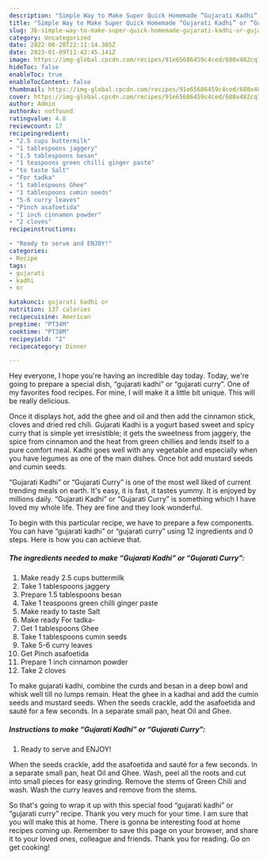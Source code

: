 ```yaml
---
description: "Simple Way to Make Super Quick Homemade “Gujarati Kadhi” or “Gujarati Curry”"
title: "Simple Way to Make Super Quick Homemade “Gujarati Kadhi” or “Gujarati Curry”"
slug: 36-simple-way-to-make-super-quick-homemade-gujarati-kadhi-or-gujarati-curry
category: Uncategorized
date: 2022-06-28T22:11:14.305Z
date: 2023-01-09T11:42:45.141Z
image: https://img-global.cpcdn.com/recipes/91e65686459c4ced/680x482cq70/gujarati-kadhi-or-gujarati-curry-recipe-main-photo.jpg
hideToc: false
enableToc: true
enableTocContent: false
thumbnail: https://img-global.cpcdn.com/recipes/91e65686459c4ced/680x482cq70/gujarati-kadhi-or-gujarati-curry-recipe-main-photo.jpg
cover: https://img-global.cpcdn.com/recipes/91e65686459c4ced/680x482cq70/gujarati-kadhi-or-gujarati-curry-recipe-main-photo.jpg
author: Admin
authorAv: notfound
ratingvalue: 4.8
reviewcount: 17
recipeingredient:
- "2.5 cups buttermilk"
- "1 tablespoons jaggery"
- "1.5 tablespoons besan"
- "1 teaspoons green chilli ginger paste"
- "to taste Salt"
- "For tadka"
- "1 tablespoons Ghee"
- "1 tablespoons cumin seeds"
- "5-6 curry leaves"
- "Pinch asafoetida"
- "1 inch cinnamon powder"
- "2 cloves"
recipeinstructions:

- "Ready to serve and ENJOY!"
categories:
- Recipe
tags:
- gujarati
- kadhi
- or

katakunci: gujarati kadhi or 
nutrition: 137 calories
recipecuisine: American
preptime: "PT34M"
cooktime: "PT38M"
recipeyield: "2"
recipecategory: Dinner

---
```



Hey everyone, I hope you're having an incredible day today. Today, we're going to prepare a special dish, “gujarati kadhi” or “gujarati curry”. One of my favorites food recipes. For mine, I will make it a little bit unique. This will be really delicious.

Once it displays hot, add the ghee and oil and then add the cinnamon stick, cloves and dried red chili. Gujarati Kadhi is a yogurt based sweet and spicy curry that is simple yet irresistible; it gets the sweetness from jaggery, the spice from cinnamon and the heat from green chillies and lends itself to a pure comfort meal. Kadhi goes well with any vegetable and especially when you have legumes as one of the main dishes. Once hot add mustard seeds and cumin seeds.

“Gujarati Kadhi” or “Gujarati Curry” is one of the most well liked of current trending meals on earth. It's easy, it is fast, it tastes yummy. It is enjoyed by millions daily. “Gujarati Kadhi” or “Gujarati Curry” is something which I have loved my whole life. They are fine and they look wonderful.


To begin with this particular recipe, we have to prepare a few components. You can have “gujarati kadhi” or “gujarati curry” using 12 ingredients and 0 steps. Here is how you can achieve that.

<!--inarticleads1-->

##### The ingredients needed to make “Gujarati Kadhi” or “Gujarati Curry”:

1. Make ready 2.5 cups buttermilk
1. Take 1 tablespoons jaggery
1. Prepare 1.5 tablespoons besan
1. Take 1 teaspoons green chilli ginger paste
1. Make ready to taste Salt
1. Make ready For tadka-
1. Get 1 tablespoons Ghee
1. Take 1 tablespoons cumin seeds
1. Take 5-6 curry leaves
1. Get Pinch asafoetida
1. Prepare 1 inch cinnamon powder
1. Take 2 cloves


To make gujarati kadhi, combine the curds and besan in a deep bowl and whisk well till no lumps remain. Heat the ghee in a kadhai and add the cumin seeds and mustard seeds. When the seeds crackle, add the asafoetida and sauté for a few seconds. In a separate small pan, heat Oil and Ghee. 

<!--inarticleads2-->

##### Instructions to make “Gujarati Kadhi” or “Gujarati Curry”:


1. Ready to serve and ENJOY!

When the seeds crackle, add the asafoetida and sauté for a few seconds. In a separate small pan, heat Oil and Ghee. Wash, peel all the roots and cut into small pieces for easy grinding. Remove the stems of Green Chili and wash. Wash the curry leaves and remove from the stems. 

So that's going to wrap it up with this special food “gujarati kadhi” or “gujarati curry” recipe. Thank you very much for your time. I am sure that you will make this at home. There is gonna be interesting food at home recipes coming up. Remember to save this page on your browser, and share it to your loved ones, colleague and friends. Thank you for reading. Go on get cooking!
